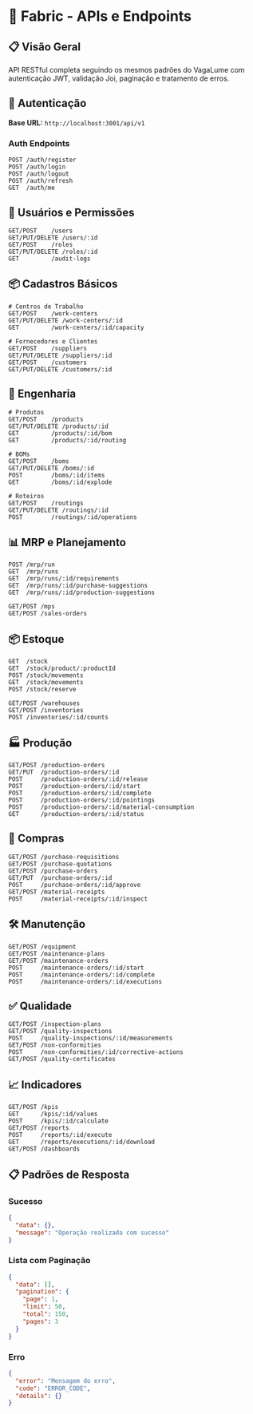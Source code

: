 # 🔌 Fabric - APIs e Endpoints

## 📋 Visão Geral

API RESTful completa seguindo os mesmos padrões do VagaLume com autenticação JWT, validação Joi, paginação e tratamento de erros.

## 🔐 Autenticação

**Base URL:** `http://localhost:3001/api/v1`

### **Auth Endpoints**
```http
POST /auth/register
POST /auth/login
POST /auth/logout
POST /auth/refresh
GET  /auth/me
```

## 👥 Usuários e Permissões

```http
GET/POST    /users
GET/PUT/DELETE /users/:id
GET/POST    /roles
GET/PUT/DELETE /roles/:id
GET         /audit-logs
```

## 📦 Cadastros Básicos

```http
# Centros de Trabalho
GET/POST    /work-centers
GET/PUT/DELETE /work-centers/:id
GET         /work-centers/:id/capacity

# Fornecedores e Clientes
GET/POST    /suppliers
GET/PUT/DELETE /suppliers/:id
GET/POST    /customers
GET/PUT/DELETE /customers/:id
```

## 🔧 Engenharia

```http
# Produtos
GET/POST    /products
GET/PUT/DELETE /products/:id
GET         /products/:id/bom
GET         /products/:id/routing

# BOMs
GET/POST    /boms
GET/PUT/DELETE /boms/:id
POST        /boms/:id/items
GET         /boms/:id/explode

# Roteiros
GET/POST    /routings
GET/PUT/DELETE /routings/:id
POST        /routings/:id/operations
```

## 📊 MRP e Planejamento

```http
POST /mrp/run
GET  /mrp/runs
GET  /mrp/runs/:id/requirements
GET  /mrp/runs/:id/purchase-suggestions
GET  /mrp/runs/:id/production-suggestions

GET/POST /mps
GET/POST /sales-orders
```

## 📦 Estoque

```http
GET  /stock
GET  /stock/product/:productId
POST /stock/movements
GET  /stock/movements
POST /stock/reserve

GET/POST /warehouses
GET/POST /inventories
POST /inventories/:id/counts
```

## 🏭 Produção

```http
GET/POST /production-orders
GET/PUT  /production-orders/:id
POST     /production-orders/:id/release
POST     /production-orders/:id/start
POST     /production-orders/:id/complete
POST     /production-orders/:id/pointings
POST     /production-orders/:id/material-consumption
GET      /production-orders/:id/status
```

## 🛒 Compras

```http
GET/POST /purchase-requisitions
GET/POST /purchase-quotations
GET/POST /purchase-orders
GET/PUT  /purchase-orders/:id
POST     /purchase-orders/:id/approve
GET/POST /material-receipts
POST     /material-receipts/:id/inspect
```

## 🛠️ Manutenção

```http
GET/POST /equipment
GET/POST /maintenance-plans
GET/POST /maintenance-orders
POST     /maintenance-orders/:id/start
POST     /maintenance-orders/:id/complete
POST     /maintenance-orders/:id/executions
```

## ✅ Qualidade

```http
GET/POST /inspection-plans
GET/POST /quality-inspections
POST     /quality-inspections/:id/measurements
GET/POST /non-conformities
POST     /non-conformities/:id/corrective-actions
GET/POST /quality-certificates
```

## 📈 Indicadores

```http
GET/POST /kpis
GET      /kpis/:id/values
POST     /kpis/:id/calculate
GET/POST /reports
POST     /reports/:id/execute
GET      /reports/executions/:id/download
GET/POST /dashboards
```

## 📋 Padrões de Resposta

### **Sucesso**
```json
{
  "data": {},
  "message": "Operação realizada com sucesso"
}
```

### **Lista com Paginação**
```json
{
  "data": [],
  "pagination": {
    "page": 1,
    "limit": 50,
    "total": 150,
    "pages": 3
  }
}
```

### **Erro**
```json
{
  "error": "Mensagem do erro",
  "code": "ERROR_CODE",
  "details": {}
}
```
